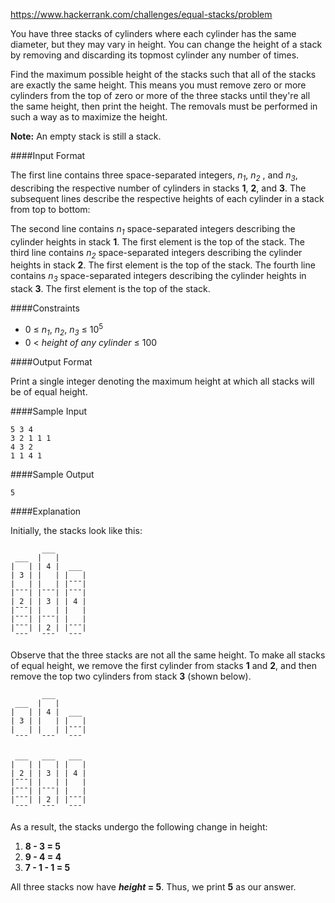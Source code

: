 https://www.hackerrank.com/challenges/equal-stacks/problem

You have three stacks of cylinders where each cylinder has the same diameter, but they may vary in height. You can change the height of a stack by removing and discarding its topmost cylinder any number of times.

Find the maximum possible height of the stacks such that all of the stacks are exactly the same height. This means you must remove zero or more cylinders from the top of zero or more of the three stacks until they're all the same height, then print the height. The removals must be performed in such a way as to maximize the height.

**Note:** An empty stack is still a stack.

####Input Format

The first line contains three space-separated integers, *n<sub>1</sub>*, *n<sub>2</sub>* , and *n<sub>3</sub>*, describing the respective number of cylinders in stacks **1**, **2**, and **3**. The subsequent lines describe the respective heights of each cylinder in a stack from top to bottom:

The second line contains *n<sub>1</sub>* space-separated integers describing the cylinder heights in stack **1**. The first element is the top of the stack.
The third line contains *n<sub>2</sub>* space-separated integers describing the cylinder heights in stack **2**. The first element is the top of the stack.
The fourth line contains *n<sub>3</sub>* space-separated integers describing the cylinder heights in stack **3**. The first element is the top of the stack.

####Constraints
* 0 ≤ *n<sub>1</sub>*, *n<sub>2</sub>*, *n<sub>3</sub>* ≤ 10<sup>5</sup>
* 0 < *height of any cylinder* ≤ 100

####Output Format

Print a single integer denoting the maximum height at which all stacks will be of equal height.

####Sample Input
```
5 3 4
3 2 1 1 1
4 3 2
1 1 4 1
```
####Sample Output
```
5
```

####Explanation

Initially, the stacks look like this:

```
       ___
 ___  |   |
|   | | 4 |  ___
| 3 | |   | |   |
|   | |   | |¯¯¯|
|¯¯¯| |¯¯¯| |¯¯¯|
| 2 | | 3 | | 4 | 
|¯¯¯| |   | |   |
|¯¯¯| |¯¯¯| |   |
|¯¯¯| | 2 | |¯¯¯|
 ¯¯¯   ¯¯¯   ¯¯¯ 
```

Observe that the three stacks are not all the same height. To make all stacks of equal height, we remove the first cylinder from stacks **1** and **2**, and then remove the top two cylinders from stack **3** (shown below).

```
       ___
 ___  |   |
|   | | 4 |  ___
| 3 | |   | |   |
|   | |   | |¯¯¯|
 ¯¯¯   ¯¯¯   ¯¯¯

 ___   ___   ___
|   | |   | |   |
| 2 | | 3 | | 4 | 
|¯¯¯| |   | |   |
|¯¯¯| |¯¯¯| |   |
|¯¯¯| | 2 | |¯¯¯|
 ¯¯¯   ¯¯¯   ¯¯¯ 
```

As a result, the stacks undergo the following change in height:
1. **8 - 3 = 5**
1. **9 - 4 = 4**
1. **7 - 1 - 1 = 5**

All three stacks now have ***height* = 5**. Thus, we print **5** as our answer.
